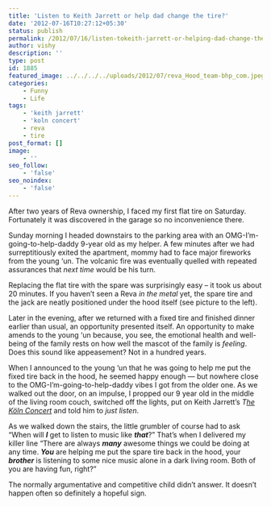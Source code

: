 ```yaml
---
title: 'Listen to Keith Jarrett or help dad change the tire?'
date: '2012-07-16T10:27:12+05:30'
status: publish
permalink: /2012/07/16/listen-tokeith-jarrett-or-helping-dad-change-the-tire
author: vishy
description: ''
type: post
id: 1885
featured_image: ../../../../uploads/2012/07/reva_Hood_team-bhp_com.jpeg
categories: 
    - Funny
    - Life
tags:
    - 'keith jarrett'
    - 'koln concert'
    - reva
    - tire
post_format: []
image:
    - ''
seo_follow:
    - 'false'
seo_noindex:
    - 'false'
---
```


After two years of Reva ownership, I faced my first flat tire on Saturday. Fortunately it was discovered in the garage so no inconvenience there.

Sunday morning I headed downstairs to the parking area with an OMG-I’m-going-to-help-daddy 9-year old as my helper. A few minutes after we had surreptitiously exited the apartment, mommy had to face major fireworks from the young ‘un. The volcanic fire was eventually quelled with repeated assurances that *next time* would be his turn.

Replacing the flat tire with the spare was surprisingly easy – it took us about 20 minutes. If you haven’t seen a Reva *in the metal* yet, the spare tire and the jack are neatly positioned under the hood itself (see picture to the left).

Later in the evening, after we returned with a fixed tire and finished dinner earlier than usual, an opportunity presented itself. An opportunity to make amends to the young ‘un because, you see, the emotional health and well-being of the family rests on how well the mascot of the family is *feeling*. Does this sound like appeasement? Not in a hundred years.

When I announced to the young ‘un that he was going to help me put the fixed tire back in the hood, he seemed happy enough — but nowhere close to the OMG-I’m-going-to-help-daddy vibes I got from the older one. As we walked out the door, on an impulse, I propped our 9 year old in the middle of the living room couch, switched off the lights, put on Keith Jarrett’s *T[he Köln Concert](http://en.wikipedia.org/wiki/The_K%C3%B6ln_Concert)* and told him to *just listen*.

As we walked down the stairs, the little grumbler of course had to ask “When will ***I*** get to listen to music like ***that***?” That’s when I delivered my killer line “There are always ***many*** awesome things we could be doing at any time. ***You*** are helping me put the spare tire back in the hood, your ***brother*** is listening to some nice music alone in a dark living room. Both of you are having fun, right?”

The normally argumentative and competitive child didn’t answer. It doesn’t happen often so definitely a hopeful sign.

